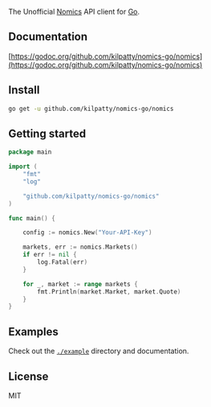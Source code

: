 The Unofficial [Nomics](https://nomics.com/) API client for [Go](https://golang.org/).

## Documentation

[https://godoc.org/github.com/kilpatty/nomics-go/nomics](https://godoc.org/github.com/kilpatty/nomics-go/nomics)

## Install

```bash
go get -u github.com/kilpatty/nomics-go/nomics
```

## Getting started

```go
package main

import (
	"fmt"
	"log"

	"github.com/kilpatty/nomics-go/nomics"
)

func main() {

	config := nomics.New("Your-API-Key")

	markets, err := nomics.Markets()
	if err != nil {
		log.Fatal(err)
	}

	for _, market := range markets {
		fmt.Println(market.Market, market.Quote)
	}
}

```

## Examples

Check out the [`./example`](./example) directory and documentation.

## License

MIT
